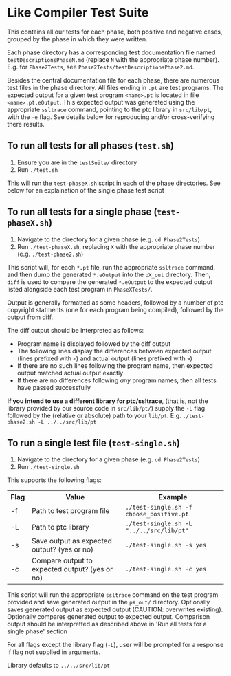 # Like Compiler Test Suite

This contains all our tests for each phase, both positive and negative cases, grouped by the phase in which they were written.

Each phase directory has a corresponding test documentation file named `testDescriptionsPhaseN.md` (replace `N` with the appropriate phase number). E.g. for `Phase2Tests`, see `Phase2Tests/testDescriptionsPhase2.md`. 

Besides the central documentation file for each phase, there are numerous test files in the phase directory. All files ending in `.pt` are test programs. The expected output for a given test program `<name>.pt` is located in file `<name>.pt.eOutput`. This expected output was generated using the appropriate `ssltrace` command, pointing to the ptc library in `src/lib/pt`, with the `-e` flag. See details below for reproducing and/or cross-verifying there results.

## To run all tests for all phases (`test.sh`)
1. Ensure you are in the `testSuite/` directory
2. Run `./test.sh`

This will run the `test-phaseX.sh` script in each of the phase directories. See below for an explaination of the single phase test script

## To run all tests for a single phase (`test-phaseX.sh`)

1. Navigate to the directory for a given phase (e.g. `cd Phase2Tests`)
2. Run `./test-phaseX.sh`, replacing `X` with the appropriate phase number (e.g. `./test-phase2.sh`)

This script will, for each `*.pt` file, run the appropriate `ssltrace` command, and then dump the generated `*.eOutput` into the `pX_out` directory. Then, `diff` is used to compare the generated `*.eOutput` to the expected output listed alongside each test program in `PhaseXTests/`.

Output is generally formatted as some headers, followed by a number of ptc copyright statments (one for each program being compiled), followed by the output from diff. 

The diff output should be interpreted as follows:

- Program name is displayed followed by the diff output
- The following lines display the differences between expected output (lines prefixed with `<`) and actual output (lines prefixed with `>`)
- If there are no such lines following the program name, then expected output matched actual output exactly
- If there are no differences following _any_ program names, then all tests have passed successfully

**If you intend to use a different library for ptc/ssltrace**, (that is, not the library provided by our source code in `src/lib/pt/`) supply the `-L` flag followed by the (relative or absolute) path to your `lib/pt`. E.g. `./test-phase2.sh -L ../../src/lib/pt`

## To run a single test file (`test-single.sh`)

1. Navigate to the directory for a given phase (e.g. `cd Phase2Tests`)
2. Run `./test-single.sh`

This supports the following flags:

<table>
  <tr>
    <th>Flag</th>
    <th>Value</th>
    <th>Example</th>
  </tr>
  <tr>
    <td>-f</td>
    <td>Path to test program file</td>
    <td><code>./test-single.sh -f choose_positive.pt</code></td>
  </tr>
  <tr>
    <td>-L</td>
    <td>Path to ptc library</td>
    <td><code>./test-single.sh -L "../../src/lib/pt"</code></td>
  </tr>
  <tr>
    <td>-s</td>
    <td>Save output as expected output? (yes or no)</td>
    <td><code>./test-single.sh -s yes</code></td>
  </tr>
  <tr>
    <td>-c</td>
    <td>Compare output to expected output? (yes or no)</td>
    <td><code>./test-single.sh -c yes</code></td>
  </tr>
</table>

This script will run the appropriate `ssltrace` command on the test program provided and save generated output in the `pX_out/` directory. Optionally saves generated output as expected output (CAUTION: overwrites existing). Optionally compares generated output to expected output. Comparison output should be interpretted as described above in 'Run all tests for a single phase' section

For all flags except the library flag (`-L`), user will be prompted for a response if flag not supplied in arguments. 

Library defaults to `../../src/lib/pt`
